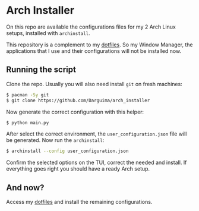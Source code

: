 # Arch Installer

On this repo are available the configurations files for my 2 Arch Linux setups, installed with `archinstall`.

This repository is a complement to my [dotfiles](https://github.com/darguima/dotfiles). So my Window Manager, the applications that I use and their configurations will not be installed now.

## Running the script

Clone the repo. Usually you will also need install `git` on fresh machines:

```bash
$ pacman -Sy git
$ git clone https://github.com/Darguima/arch_installer
```

Now generate the correct configuration with this helper:

```bash
$ python main.py
```

After select the correct environment, the `user_configuration.json` file will be generated. Now run the `archinstall`:

```bash
$ archinstall --config user_configuration.json
```

Confirm the selected options on the TUI, correct the needed and install.
If everything goes right you should have a ready Arch setup.

## And now?

Access my [dotfiles](https://github.com/darguima/dotfiles) and install the remaining configurations.
